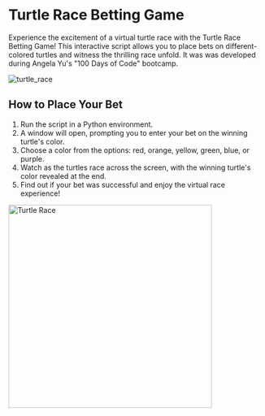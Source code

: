 # Turtle Race Betting Game

Experience the excitement of a virtual turtle race with the Turtle Race Betting Game! This interactive script allows you to place bets on different-colored turtles and witness the thrilling race unfold. It was was developed during Angela Yu's "100 Days of Code" bootcamp.

![turtle_race](https://github.com/fernandodestefani/DevJourneyPortfolio/assets/155449551/2d591925-eb67-4906-905d-2bbcce787cbc)

## How to Place Your Bet

1. Run the script in a Python environment.
2. A window will open, prompting you to enter your bet on the winning turtle's color.
3. Choose a color from the options: red, orange, yellow, green, blue, or purple.
4. Watch as the turtles race across the screen, with the winning turtle's color revealed at the end.
5. Find out if your bet was successful and enjoy the virtual race experience!

<img src="https://github.com/user-attachments/assets/b45577eb-cfd7-4070-b486-264367bdc14d" alt="Turtle Race" width="400"/>
